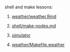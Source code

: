 shell and make lessons:

1. [weather/weather.Rmd](weather/weather.Rmd)

2. [shell/make-nodes.md](shell/make-nodes.md)

3. [simulator](simulator)

4. [weather/Makefile.weather](weather/Makefile.weather)

